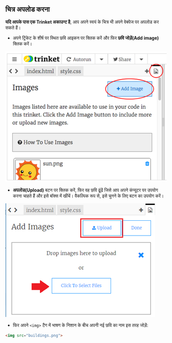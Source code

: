 ## चित्र अपलोड करना

**यदि आपके पास एक Trinket अकाउन्ट है**, आप अपने स्वयं के चित्र भी अपने वेबपेज पर अपलोड कर सकते हैं।

+ अपने ट्रिंकेट के शीर्ष पर स्थित छवि आइकन पर क्लिक करें और फिर **छवि जोड़ें(Add image)** क्लिक करें।

![screenshot](images/story-upload.png)

+ **अपलोड(Upload)** बटन पर क्लिक करें, फिर वह छवि ढूंढें जिसे आप अपने कंप्यूटर पर उपयोग करना चाहते हैं और इसे बॉक्स में खींचें। वैकल्पिक रूप से, इसे चुनने के लिए बटन का उपयोग करें।

![Upload](images/upload-image.png)

+ फिर अपने `<img>` टैग में भाषण के निशान के बीच अपनी नई छवि का नाम इस तरह जोड़ें:

```html
<img src="buildings.png">
```